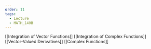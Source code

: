 ```yaml
---
order: 11
tags:
  - Lecture
  - MATH_140B
---
```

[[Integration of Vector Functions]]
[[Integration of Complex Functions]]
[[Vector-Valued Derivatives]]
[[Complex Functions]]